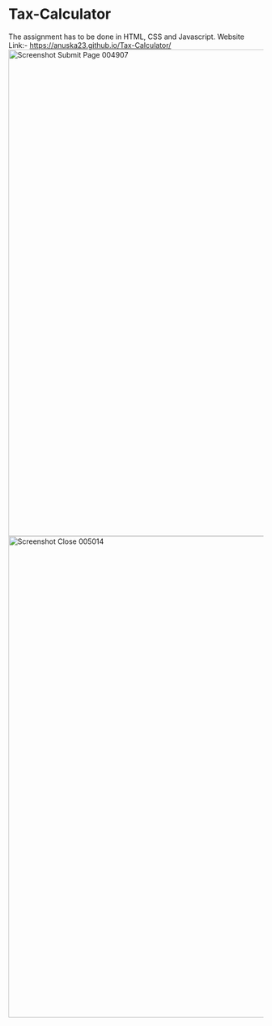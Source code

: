 # Tax-Calculator
The assignment has to be done in HTML, CSS and Javascript.
Website Link:-
https://anuska23.github.io/Tax-Calculator/
<img width="959" alt="Screenshot Submit Page 004907" src="https://github.com/anuska23/Tax-Calculator/assets/157162260/4da4e675-43ed-46b1-bcee-984b981327cc">
<img width="949" alt="Screenshot Close 005014" src="https://github.com/anuska23/Tax-Calculator/assets/157162260/8107260b-74f2-4ee7-a609-5e8e755ad53c">
